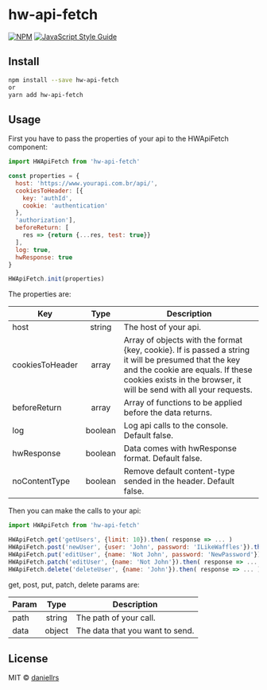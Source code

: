 # hw-api-fetch

> 

[![NPM](https://img.shields.io/npm/v/hw-api-fetch.svg)](https://www.npmjs.com/package/hw-api-fetch) [![JavaScript Style Guide](https://img.shields.io/badge/code_style-standard-brightgreen.svg)](https://standardjs.com)

## Install

```bash
npm install --save hw-api-fetch
or
yarn add hw-api-fetch
```

## Usage

First you have to pass the properties of your api to the HWApiFetch component:

```js
import HWApiFetch from 'hw-api-fetch'

const properties = {
  host: 'https://www.yourapi.com.br/api/',
  cookiesToHeader: [{ 
    key: 'authId',
    cookie: 'authentication'
  },
  'authorization'],
  beforeReturn: [
    res => {return {...res, test: true}}
  ],
  log: true,
  hwResponse: true
}

HWApiFetch.init(properties)

```

The properties are:

| Key       | Type           | Description  |
| ------------- |:-------------:| ------------- |
| host | string | The host of your api. |
| cookiesToHeader | array | Array of objects with the format {key, cookie}. If is passed a string it will be presumed that the key and the cookie are equals. If these cookies exists in the browser, it will be send with all your requests. |
| beforeReturn | array | Array of functions to be applied before the data returns. |
| log | boolean | Log api calls to the console. Default false. |
| hwResponse | boolean | Data comes with hwResponse format. Default false. |
| noContentType | boolean | Remove default content-type sended in the header. Default false. |

Then you can make the calls to your api:

```js
import HWApiFetch from 'hw-api-fetch'

HWApiFetch.get('getUsers', {limit: 10}).then( response => ... )
HWApiFetch.post('newUser', {user: 'John', password: 'ILikeWaffles'}).then( response => ... )
HWApiFetch.put('editUser', {name: 'Not John', password: 'NewPassword'}).then( response => ... )
HWApiFetch.patch('editUser', {name: 'Not John'}).then( response => ... )
HWApiFetch.delete('deleteUser', {name: 'John'}).then( response => ... )
```

get, post, put, patch, delete params are:

| Param       | Type           | Description  |
| ------------- |:-------------:| ------------- |
| path | string | The path of your call. |
| data | object | The data that you want to send.  |

## License

MIT © [daniellrs](https://github.com/daniellrs)
